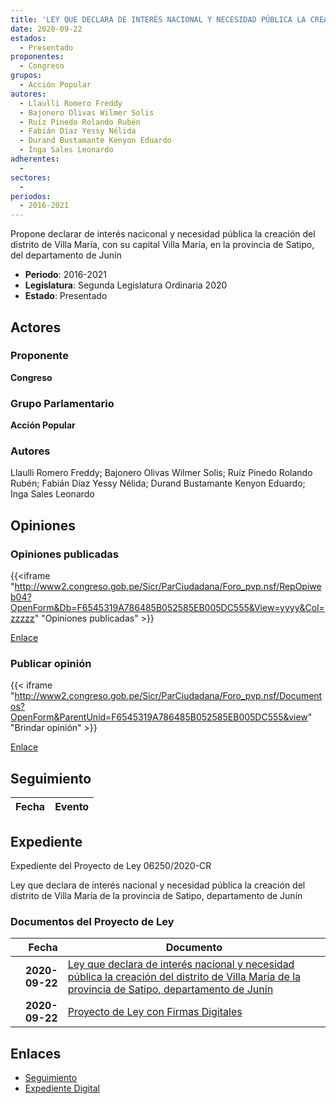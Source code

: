 ```yaml
---
title: 'LEY QUE DECLARA DE INTERÉS NACIONAL Y NECESIDAD PÚBLICA LA CREACIÓN EL DISTRITO DE "VILLA MARÍA" DE LA PROVINCIA DE SATIPO, DEPARTAMENTO DE JUNÍN'
date: 2020-09-22
estados: 
  - Presentado
proponentes: 
  - Congreso
grupos: 
  - Acción Popular
autores: 
  - Llaulli Romero Freddy
  - Bajonero Olivas Wilmer Solis
  - Ruíz Pinedo Rolando Rubén
  - Fabián Díaz Yessy Nélida
  - Durand Bustamante Kenyon Eduardo
  - Inga Sales Leonardo
adherentes: 
  - 
sectores: 
  - 
periodos: 
  - 2016-2021
---
```


Propone declarar de interés naciconal y necesidad pública la creación del distrito de Villa María, con su capital Villa María, en la provincia de Satipo, del departamento de Junín

- **Periodo**: 2016-2021
- **Legislatura**: Segunda Legislatura Ordinaria 2020
- **Estado**: Presentado

## Actores

### Proponente

**Congreso**

### Grupo Parlamentario

**Acción Popular**

### Autores

Llaulli Romero Freddy; Bajonero Olivas Wilmer Solis; Ruíz Pinedo Rolando Rubén; Fabián Díaz Yessy Nélida; Durand Bustamante Kenyon Eduardo; Inga Sales Leonardo


## Opiniones

### Opiniones publicadas

{{<iframe "http://www2.congreso.gob.pe/Sicr/ParCiudadana/Foro_pvp.nsf/RepOpiweb04?OpenForm&Db=F6545319A786485B052585EB005DC555&View=yyyy&Col=zzzzz" "Opiniones publicadas" >}}

[Enlace](http://www2.congreso.gob.pe/Sicr/ParCiudadana/Foro_pvp.nsf/RepOpiweb04?OpenForm&Db=F6545319A786485B052585EB005DC555&View=yyyy&Col=zzzzz)
### Publicar opinión

{{< iframe "http://www2.congreso.gob.pe/Sicr/ParCiudadana/Foro_pvp.nsf/Documentos?OpenForm&ParentUnid=F6545319A786485B052585EB005DC555&view" "Brindar opinión" >}}

[Enlace](http://www2.congreso.gob.pe/Sicr/ParCiudadana/Foro_pvp.nsf/Documentos?OpenForm&ParentUnid=F6545319A786485B052585EB005DC555&view)

## Seguimiento

| Fecha | Evento |
|------:|--------|


## Expediente

Expediente del Proyecto de Ley 06250/2020-CR

Ley que declara de interés nacional y necesidad pública la creación del distrito de Villa María de la provincia de Satipo, departamento de Junín


### Documentos del Proyecto de Ley

| Fecha | Documento |
|------:|--------|
| **2020-09-22** | [Ley que declara de interés nacional y necesidad pública la creación del distrito de Villa María de la provincia de Satipo, departamento de Junín](http://www.leyes.congreso.gob.pe/Documentos/2016_2021/Proyectos_de_Ley_y_de_Resoluciones_Legislativas/PL06250-20200922.pdf) |
| **2020-09-22** | [Proyecto de Ley con Firmas Digitales](http://www.leyes.congreso.gob.pe/Documentos/2016_2021/Proyectos_de_Ley_y_de_Resoluciones_Legislativas/Proyectos_Firmas_digitales/PL06250.pdf) |

## Enlaces 

- [Seguimiento](http://www2.congreso.gob.pe/Sicr/TraDocEstProc/CLProLey2016.nsf/f7fff46988ca05b1052578e100829cc7/0af87fa1e61887ae052585eb00613319?OpenDocument)
- [Expediente Digital](http://www2.congreso.gob.pe/Sicr/TraDocEstProc/CLProLey2016.nsf/f7fff46988ca05b1052578e100829cc7/0af87fa1e61887ae052585eb00613319?OpenDocument&Click=05257FB7005EB655.eb71d0cf91d8294e05256cdf006b5706/$Body/0.1C6C)
